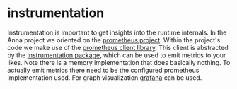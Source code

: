 # instrumentation
Instrumentation is important to get insights into the runtime internals. In the
Anna project we oriented on the [prometheus project](https://prometheus.io).
Within the project's code we make use of the [prometheus client
library](https://godoc.org/github.com/prometheus/client_golang/prometheus).
This client is abstracted by the [instrumentation
package](https://godoc.org/github.com/xh3b4sd/anna/instrumentation), which can
be used to emit metrics to your likes. Note there is a memory implementation
that does basically nothing. To actually emit metrics there need to be the
configured prometheus implementation used. For graph visualization
[grafana](http://grafana.org) can be used.

